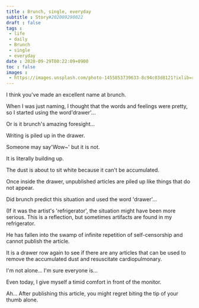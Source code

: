 ```yaml
---
title : Brunch, single, everyday
subtitle : Story#202009290022
draft : false
tags :
 - life
 - daily
 - Brunch
 - single
 - everyday
date : 2020-09-29T00:22:09+0900
toc : false
images : 
 - https://images.unsplash.com/photo-1455853739633-8c94c03d8121?ixlib=rb-1.2.1&q=85&fm=jpg&crop=entropy&cs=srgb&ixid=eyJhcHBfaWQiOjE1NTU0OX0
---
```

I think you've made an excellent name at brunch.  

When I was just naming, I thought that the words and feelings were pretty, so I started using the word'drawer'...  

Or is it brunch's amazing foresight...  

Writing is piled up in the drawer.  

Someone may say'Wow~' but it is not.  

It is literally building up.  

The dust is about to sit white because it can't be accumulated.  

Once inside the drawer, unpublished articles are piled up like things that do not appear.  

Did brunch predict this situation and used the word 'drawer'...  

(If it was the artist's 'refrigerator', the situation might have been more serious. This is a reflection, but sometimes artifacts are found in my refrigerator.  

He has fallen into the swamp of infinite repetition of self-censorship and cannot publish the article.  

It is a drawer row again to see if there are any articles that can be used to remove the accumulated dust and resuscitate cardiopulmonary.  

I'm not alone... I'm sure everyone is...  

Even today, I give myself a timid comfort in front of the monitor.  

Ah... After publishing this article, you might regret biting the tip of your thumb alone.